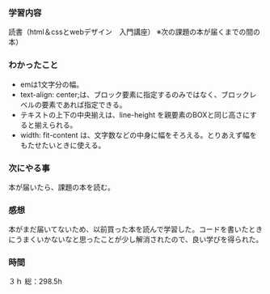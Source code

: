 ### 学習内容
読書（html＆cssとwebデザイン　入門講座）
※次の課題の本が届くまでの間の本）
### わかったこと
- emは1文字分の幅。
- text-align: center;は、ブロック要素に指定するのみではなく、ブロックレベルの要素であれば指定できる。
- テキストの上下の中央揃えは、line-height を親要素のBOXと同じ高さにすると揃えられる。
- width: fit-content は、文字数などの中身に幅をそろえる。とりあえず幅をもたせたいときに使える。
### 次にやる事
本が届いたら、課題の本を読む。
### 感想
本がまだ届いてないため、以前買った本を読んで学習した。コードを書いたときにうまくいかないなと思ったことが少し解消されたので、良い学びを得られた。
### 時間
３ｈ
総：298.5h
